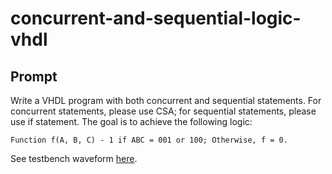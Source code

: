 # concurrent-and-sequential-logic-vhdl

## Prompt

Write a VHDL program with both concurrent and sequential statements. For concurrent statements, please use CSA; for sequential statements, please use if statement. The goal is to achieve the following logic:

```
Function f(A, B, C) - 1 if ABC = 001 or 100; Otherwise, f = 0.
```

See testbench waveform [here](https://drive.google.com/file/d/1t3yYtNYSmPWfkCP9QQbymFZnagvVYGkW/view?usp=sharing).
